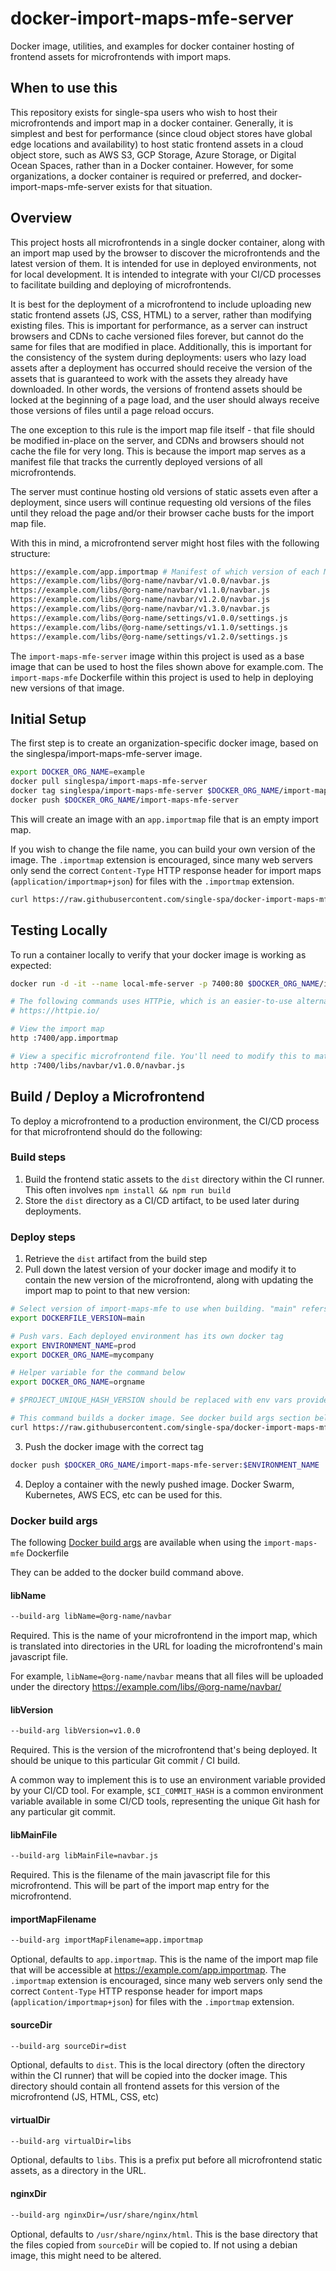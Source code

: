 # docker-import-maps-mfe-server

Docker image, utilities, and examples for docker container hosting of frontend assets for microfrontends with import maps.

## When to use this

This repository exists for single-spa users who wish to host their microfrontends and import map in a docker container. Generally, it is simplest and best for performance (since cloud object stores have global edge locations and availability) to host static frontend assets in a cloud object store, such as AWS S3, GCP Storage, Azure Storage, or Digital Ocean Spaces, rather than in a Docker container. However, for some organizations, a docker container is required or preferred, and docker-import-maps-mfe-server exists for that situation.

## Overview

This project hosts all microfrontends in a single docker container, along with an import map used by the browser to discover the microfrontends and the latest version of them. It is intended for use in deployed environments, not for local development. It is intended to integrate with your CI/CD processes to facilitate building and deploying of microfrontends.

It is best for the deployment of a microfrontend to include uploading new static frontend assets (JS, CSS, HTML) to a server, rather than modifying existing files. This is important for performance, as a server can instruct browsers and CDNs to cache versioned files forever, but cannot do the same for files that are modified in place. Additionally, this is important for the consistency of the system during deployments: users who lazy load assets after a deployment has occurred should receive the version of the assets that is guaranteed to work with the assets they already have downloaded. In other words, the versions of frontend assets should be locked at the beginning of a page load, and the user should always receive those versions of files until a page reload occurs.

The one exception to this rule is the import map file itself - that file should be modified in-place on the server, and CDNs and browsers should not cache the file for very long. This is because the import map serves as a manifest file that tracks the currently deployed versions of all microfrontends.

The server must continue hosting old versions of static assets even after a deployment, since users will continue requesting old versions of the files until they reload the page and/or their browser cache busts for the import map file.

With this in mind, a microfrontend server might host files with the following structure:

```sh
https://example.com/app.importmap # Manifest of which version of each MFE is "live"
https://example.com/libs/@org-name/navbar/v1.0.0/navbar.js
https://example.com/libs/@org-name/navbar/v1.1.0/navbar.js
https://example.com/libs/@org-name/navbar/v1.2.0/navbar.js
https://example.com/libs/@org-name/navbar/v1.3.0/navbar.js
https://example.com/libs/@org-name/settings/v1.0.0/settings.js
https://example.com/libs/@org-name/settings/v1.1.0/settings.js
https://example.com/libs/@org-name/settings/v1.2.0/settings.js
```

The `import-maps-mfe-server` image within this project is used as a base image that can be used to host the files shown above for example.com. The `import-maps-mfe` Dockerfile within this project is used to help in deploying new versions of that image.

## Initial Setup

The first step is to create an organization-specific docker image, based on the singlespa/import-maps-mfe-server image.

```sh
export DOCKER_ORG_NAME=example
docker pull singlespa/import-maps-mfe-server
docker tag singlespa/import-maps-mfe-server $DOCKER_ORG_NAME/import-maps-mfe-server
docker push $DOCKER_ORG_NAME/import-maps-mfe-server
```

This will create an image with an `app.importmap` file that is an empty import map.

If you wish to change the file name, you can build your own version of the image. The `.importmap` extension is encouraged, since many web servers only send the correct `Content-Type` HTTP response header for import maps (`application/importmap+json`) for files with the `.importmap` extension.

```sh
curl https://raw.githubusercontent.com/single-spa/docker-import-maps-mfe-server/main/import-maps-mfe/Dockerfile | docker build --build-arg importMapFilename=main.importmap https://github.com/single-spa/docker-import-maps-mfe-server.git#main:import-maps-mfe-server -t $DOCKER_ORG_NAME/import-maps-mfe-server
```

## Testing Locally

To run a container locally to verify that your docker image is working as expected:

```sh
docker run -d -it --name local-mfe-server -p 7400:80 $DOCKER_ORG_NAME/import-maps-mfe-server

# The following commands uses HTTPie, which is an easier-to-use alternative to curl. You can use curl, if you prefer.
# https://httpie.io/

# View the import map
http :7400/app.importmap

# View a specific microfrontend file. You'll need to modify this to match your file names and version numbers
http :7400/libs/navbar/v1.0.0/navbar.js
```

## Build / Deploy a Microfrontend

To deploy a microfrontend to a production environment, the CI/CD process for that microfrontend should do the following:

### Build steps

1. Build the frontend static assets to the `dist` directory within the CI runner. This often involves `npm install && npm run build`
2. Store the `dist` directory as a CI/CD artifact, to be used later during deployments.

### Deploy steps

1. Retrieve the `dist` artifact from the build step
2. Pull down the latest version of your docker image and modify it to contain the new version of the microfrontend, along with updating the import map to point to that new version:

```sh
# Select version of import-maps-mfe to use when building. "main" refers to the main Git branch, which means you'll automatically use the latest code. It's recommended to lock to a specific version of import-maps-mfe to avoid unintended upgrades. To do that, use "v1.0.0" (replace with the version you want to use)
export DOCKERFILE_VERSION=main

# Push vars. Each deployed environment has its own docker tag
export ENVIRONMENT_NAME=prod
export DOCKER_ORG_NAME=mycompany

# Helper variable for the command below
export DOCKER_ORG_NAME=orgname

# $PROJECT_UNIQUE_HASH_VERSION should be replaced with env vars provided by your CI/CD tool that uniquely identify this build. For example, CI_COMMIT_HASH can be used in many CI/CD tools.

# This command builds a docker image. See docker build args section below for details
curl https://raw.githubusercontent.com/single-spa/docker-import-maps-mfe-server/$DOCKERFILE_VERSION/import-maps-mfe/Dockerfile | docker build -f - . -t $DOCKER_ORG_NAME/import-maps-mfe-server:$ENVIRONMENT_NAME --build-arg libName=@org-name/navbar --build-arg libVersion=$PROJECT_UNIQUE_HASH_VERSION --build-arg baseImage=$DOCKER_ORG_NAME/import-maps-mfe-server
```

3. Push the docker image with the correct tag

```sh
docker push $DOCKER_ORG_NAME/import-maps-mfe-server:$ENVIRONMENT_NAME
```
4. Deploy a container with the newly pushed image. Docker Swarm, Kubernetes, AWS ECS, etc can be used for this.

### Docker build args

The following [Docker build args](https://docs.docker.com/engine/reference/commandline/build/#set-build-time-variables---build-arg) are available when using the `import-maps-mfe` Dockerfile

They can be added to the docker build command above.

#### libName

```sh
--build-arg libName=@org-name/navbar
```

Required. This is the name of your microfrontend in the import map, which is translated into directories in the URL for loading the microfrontend's main javascript file.

For example, `libName=@org-name/navbar` means that all files will be uploaded under the directory https://example.com/libs/@org-name/navbar/

#### libVersion

```sh
--build-arg libVersion=v1.0.0
```

Required. This is the version of the microfrontend that's being deployed. It should be unique to this particular Git commit / CI build.

A common way to implement this is to use an environment variable provided by your CI/CD tool. For example, `$CI_COMMIT_HASH` is a common environment variable available in some CI/CD tools, representing the unique Git hash for any particular git commit.

#### libMainFile

```sh
--build-arg libMainFile=navbar.js
```
Required. This is the filename of the main javascript file for this microfrontend. This will be part of the import map entry for the microfrontend.

#### importMapFilename

```sh
--build-arg importMapFilename=app.importmap
```

Optional, defaults to `app.importmap`. This is the name of the import map file that will be accessible at https://example.com/app.importmap. The `.importmap` extension is encouraged, since many web servers only send the correct `Content-Type` HTTP response header for import maps (`application/importmap+json`) for files with the `.importmap` extension.

#### sourceDir

```sh
--build-arg sourceDir=dist
```

Optional, defaults to `dist`. This is the local directory (often the directory within the CI runner) that will be copied into the docker image. This directory should contain all frontend assets for this version of the microfrontend (JS, HTML, CSS, etc)

#### virtualDir

```sh
--build-arg virtualDir=libs
```

Optional, defaults to `libs`. This is a prefix put before all microfrontend static assets, as a directory in the URL.

#### nginxDir

```sh
--build-arg nginxDir=/usr/share/nginx/html
```

Optional, defaults to `/usr/share/nginx/html`. This is the base directory that the files copied from `sourceDir` will be copied to. If not using a debian image, this might need to be altered.